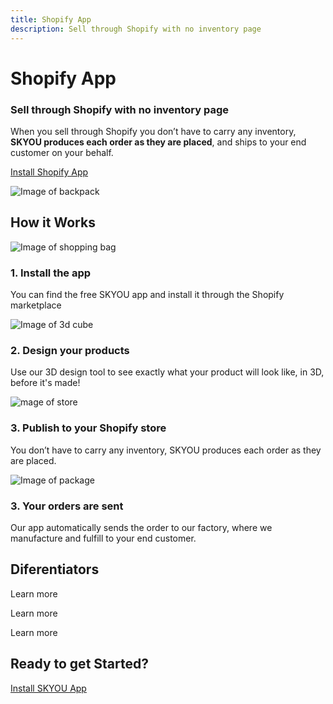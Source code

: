 ```yaml
---
title: Shopify App
description: Sell through Shopify with no inventory page
---
```


<columns mode="normal" number="2" number-l="2" number-m="1" number-s="1" id="shopify-app__hero">

<block id="shopify-app__hero__info">

# Shopify App

### Sell through Shopify with no inventory page

When you sell through Shopify you don’t have to carry any inventory, **SKYOU produces each order as they are placed**, and ships to your end customer on your behalf.

[Install Shopify App](https://apps.shopify.com/skyou)

</block>

<block id="shopify-app__hero__image-content">

![Image of backpack](./img/backpack-medium.png)

</block>

</columns>









<columns mode="normal" number="1" number-m="1" number-s="1" id="shopify-app__how-it-works__title">

## How it Works

</columns>










<columns mode="normal" number="4" number-l="4" number-m="2" number-s="1" id="shopify-app__how-it-works__content">

<block>

![Image of shopping bag](./img/icon-shopping-bag.svg)

### 1. Install the app

You can find the free SKYOU app and install it through the Shopify marketplace

</block>

<block>

![Image of 3d cube](./img/icon-3d-cube.svg)

### 2. Design your products

Use our 3D design tool to see exactly what your product will look like, in 3D, before it's made!

</block>

<block>

![mage of store](./img/icon-store.svg)

### 3. Publish to your Shopify store

You don’t have to carry any inventory, SKYOU produces each order as they are placed.

</block>

<block>

![Image of package](./img/icon-package-order.svg)

### 3. Your orders are sent

Our app automatically sends the order to our factory, where we manufacture and fulfill to your end customer.

</block>

</columns>










<columns mode="normal" number="1" number-m="1" number-s="1" id="shopify-app__deferentiators__title">

## Diferentiators

</columns>









<columns mode="normal" number="3" number-m="2" number-s="1" id="shopify-app__deferentiators__content">

<block>

<card title="The world's best design tool in 3D!" subtitle="The 3D design tool is an exact pixel to inch representation of what will be manufactured." />

<template v-slot:image>

![Image of laptop](./img/laptop.png)

</template>

<btn type="secondary" url="/3d-design-tool" display="full">Learn more</btn>

</block>

<block>

<card title="True cut and sew manufacturing" subtitle="Every SKYOU product is printed to a white roll of fabric using dyes, laser cut, and then sewn together." />

<template v-slot:image>

![Image of cut sew](./img/cut-sew.png)

</template>

<btn type="secondary" url="/cut-sew" display="full">Learn more</btn>

</block>

<block>

<card title="Industry leading print technologies" subtitle="We print on polyester, cotton, rayon, modal, tencel, vegan leather, and virtually any cellulose based fabric you can imagine." />

<template v-slot:image>

![Image of print technologies](./img/print-technologies.png)

</template>

<btn type="secondary" url="/inkjet-printing" display="full">Learn more</btn>

</block>

<block>

<card title="Pricing" subtitle="SKYOU has a single low price for printing ANYWHERE. Front, back, side, inside the neck, along the collar, inside the pocket, is all included." />

<template v-slot:image>

![Image of shirt](./img/t-shirt.png)

</template>

</block>

<block>

<card title="Products" subtitle="We develop all of our products from scratch.
We go through extensive fit testing, and quality checks to ensure each product is the best it can be." />

<template v-slot:image>

![Image of products](./img/products.png)

<btn type="secondary" url="/products" display="full">View products</btn>

</template>

</block>

</columns>










<columns mode="normal" number="1" number-m="1" number-s="1" id="shopify-app__get-started">

<block>

## Ready to get Started?

[Install SKYOU App](https://apps.shopify.com/skyou)

</block>

</columns>
